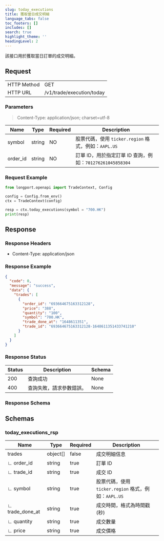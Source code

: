 ```yaml
---
slug: today_executions
title: 獲取當日成交明細
language_tabs: false
toc_footers: []
includes: []
search: true
highlight_theme: ''
headingLevel: 2
---
```


該接口用於獲取當日訂單的成交明細。

<SDKLinks module="trade" klass="TradeContext" method="today_executions" />

##

## Request

<table className="http-basic">
<tbody>
<tr><td className="http-basic-key">HTTP Method</td><td>GET</td></tr>
<tr><td className="http-basic-key">HTTP URL</td><td>/v1/trade/execution/today </td></tr>
</tbody>
</table>

### Parameters

> Content-Type: application/json; charset=utf-8

| Name     | Type   | Required | Description                                               |
| -------- | ------ | -------- | --------------------------------------------------------- |
| symbol   | string | NO       | 股票代碼，使用 `ticker.region` 格式，例如：`AAPL.US`      |
| order_id | string | NO       | 訂單 ID，用於指定訂單 ID 查詢，例如：`701276261045858304` |

### Request Example

```python
from longport.openapi import TradeContext, Config

config = Config.from_env()
ctx = TradeContext(config)

resp = ctx.today_executions(symbol = "700.HK")
print(resp)
```

## Response

### Response Headers

- Content-Type: application/json

### Response Example

```json
{
  "code": 0,
  "message": "success",
  "data": {
    "trades": [
      {
        "order_id": "693664675163312128",
        "price": "388",
        "quantity": "100",
        "symbol": "700.HK",
        "trade_done_at": "1648611351",
        "trade_id": "693664675163312128-1648611351433741210"
      }
    ]
  }
}
```

### Response Status

| Status | Description              | Schema |
| ------ | ------------------------ | ------ |
| 200    | 查詢成功                 | None   |
| 400    | 查詢失敗，請求參數錯誤。 | None   |

### Response Schema

<aside className="success">
</aside>

## Schemas

### today_executions_rsp

<a id="schematoday_executions_rsp"></a>
<a id="schematoday_executions_rsp"></a>

| Name            | Type     | Required | Description                                          |
| --------------- | -------- | -------- | ---------------------------------------------------- |
| trades          | object[] | false    | 成交明細信息                                         |
| ∟ order_id      | string   | true     | 訂單 ID                                              |
| ∟ trade_id      | string   | true     | 成交 ID                                              |
| ∟ symbol        | string   | true     | 股票代碼，使用 `ticker.region` 格式，例如：`AAPL.US` |
| ∟ trade_done_at | string   | true     | 成交時間，格式為時間戳 (秒)                          |
| ∟ quantity      | string   | true     | 成交數量                                             |
| ∟ price         | string   | true     | 成交價格                                             |
